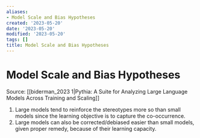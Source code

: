 ```yaml
---
aliases:
- Model Scale and Bias Hypotheses
created: '2023-05-20'
date: '2023-05-20'
modified: '2023-05-20'
tags: []
title: Model Scale and Bias Hypotheses
---
```


# Model Scale and Bias Hypotheses

Source: [[biderman_2023 1|Pythia: A Suite for Analyzing Large Language Models Across Training and Scaling]]

1. Large models tend to reinforce the stereotypes more so than small models since the learning objective is to capture the co-occurrence.
2. Large models can also be corrected/debiased easier than small models, given proper remedy, because of their learning capacity.